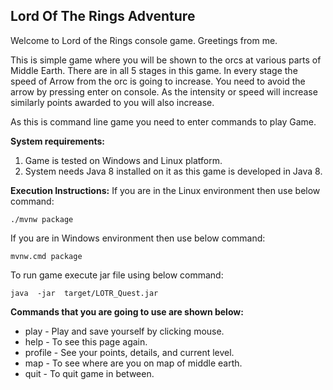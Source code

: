 ## Lord Of The Rings Adventure
Welcome to Lord of the Rings console game. Greetings from me.


This is simple game where you will be shown to the orcs at various parts of Middle Earth. There are in all 5 stages in this game. In every stage the speed of Arrow from the orc is going to increase. You need to avoid the arrow by pressing enter on console. As the intensity or speed will increase similarly points awarded to you will also increase. 

As this is command line game you need to enter commands to play Game. 



**System requirements:** 
1. Game is tested on Windows and Linux platform. 
2. System needs Java 8 installed on it as this game is developed in Java 8.

**Execution Instructions:**
If you are in the Linux environment then use below command: 

    ./mvnw package 

If you are in Windows environment then use below command:

    mvnw.cmd package 

To run game execute jar file using below command: 

    java  -jar  target/LOTR_Quest.jar


**Commands that you are going to use are shown below:**

 - play - Play and save yourself by clicking mouse.
 - help - To see this page again.
 - profile - See your points, details, and current level.
 - map - To see where are you on map of middle earth.
 - quit - To quit game in between.
